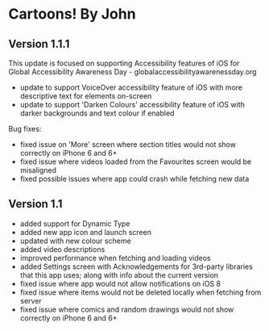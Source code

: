 # Cartoons! By John

## Version 1.1.1

This update is focused on supporting Accessibility features of iOS for Global Accessibility Awareness Day - globalaccessibilityawarenessday.org

- update to support VoiceOver accessibility feature of iOS with more descriptive text for elements on-screen
- update to support 'Darken Colours' accessibility feature of iOS with darker backgrounds and text colour if enabled

Bug fixes:

- fixed issue on 'More' screen where section titles would not show correctly on iPhone 6 and 6+
- fixed issue where videos loaded from the Favourites screen would be misaligned
- fixed possible issues where app could crash while fetching new data

## Version 1.1

- added support for Dynamic Type
- added new app icon and launch screen
- updated with new colour scheme
- added video descriptions
- improved performance when fetching and loading videos
- added Settings screen with Acknowledgements for 3rd-party libraries that this app uses; along with info about the current version
- fixed issue where app would not allow notifications on iOS 8
- fixed issue where items would not be deleted locally when fetching from server
- fixed issue where comics and random drawings would not show correctly on iPhone 6 and 6+